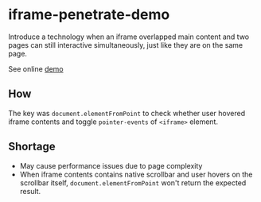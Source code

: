 # iframe-penetrate-demo

Introduce a technology when an iframe overlapped main content and two pages can still interactive simultaneously, just like they are on the same page.

See online [demo](https://troy351.github.io/iframe-penetrate-demo/)

## How

The key was `document.elementFromPoint` to check whether user hovered iframe contents and toggle `pointer-events` of `<iframe>` element.

## Shortage

- May cause performance issues due to page complexity
- When iframe contents contains native scrollbar and user hovers on the scrollbar itself, `document.elementFromPoint` won't return the expected result.
